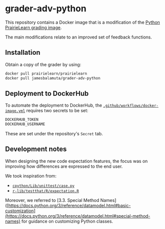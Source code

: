 # grader-adv-python

This repository contains a Docker image that is a modification of the [Python PrairieLearn grading image](https://github.com/PrairieLearn/PrairieLearn/tree/d4b18e0ca301eb98bd90764e5f90892cea3841a1/graders/python).

The main modifications relate to an improved set of feedback functions.

## Installation

Obtain a copy of the grader by using: 

```sh
docker pull prairielearn/prairielearn
docker pull jamesbalamuta/grader-adv-python
```

## Deployment to DockerHub 

To automate the deployment to DockerHub, the [`.github/workflows/docker-image.yml`](https://github.com/stat-prairielearn-uiuc/grader-adv-python/blob/main/.github/workflows/docker-image.yml#L25-L26) requires two secrets to be set:

```sh
DOCKERHUB_TOKEN
DOCKERHUB_USERNAME
```

These are set under the repository's `Secret` tab.

## Development notes

When designing the new code expectation features, the focus was on improving how differences are expressed to the end user.

We took inspiration from: 

- [`cpython/Lib/unittest/case.py`](https://github.com/python/cpython/blob/54ea127923eee1672fd67cc96a4a0b10961f52ed/Lib/unittest/case.py#L677)
- [`r-lib/testthat/R/expectation.R`](https://github.com/r-lib/testthat/blob/426eb523f6772c76175d6e8d7ca04355b1ee7ad5/R/expectation.R#L38)

Moreover, we referred to [3.3. Special Method Names]([https://docs.python.org/3/reference/datamodel.html#basic-customization](https://docs.python.org/3/reference/datamodel.html#special-method-names) for guidance on customizing Python classes.
